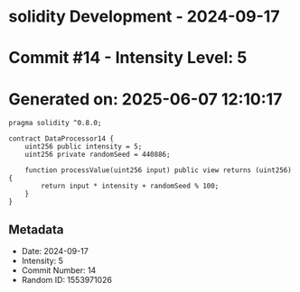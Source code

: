 ﻿# solidity Development - 2024-09-17
# Commit #14 - Intensity Level: 5
# Generated on: 2025-06-07 12:10:17
```solidity
pragma solidity ^0.8.0;

contract DataProcessor14 {
    uint256 public intensity = 5;
    uint256 private randomSeed = 440886;

    function processValue(uint256 input) public view returns (uint256) {
        return input * intensity + randomSeed % 100;
    }
}
```
## Metadata
- Date: 2024-09-17
- Intensity: 5
- Commit Number: 14
- Random ID: 1553971026
